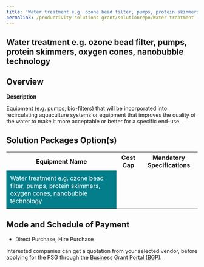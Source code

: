 ```yaml
---
title: 'Water treatment e.g. ozone bead filter, pumps, protein skimmers, oxygen cones, nanobubble technology'
permalink: /productivity-solutions-grant/solutionrepo/Water-treatment-
---
```


## Water treatment e.g. ozone bead filter, pumps, protein skimmers, oxygen cones, nanobubble technology

## Overview

**Description**

Equipment (e.g. pumps, bio-filters) that will be incorporated into recirculating aquaculture systems or equipment that improves the quality of the water to make it more acceptable or better for a specific end-use.

## Solution Packages Option(s)

<table>
<tr>
<th><b>Equipment Name</b></th>
<th><b>Cost Cap</b></th>
<th><b>Mandatory Specifications</b></th>
</tr>
<tr>
<td style='padding: 10px; background-color: #037E8A; color: #FFFFFF;'>Water treatment e.g. ozone bead filter, pumps, protein skimmers, oxygen cones, nanobubble technology</td>
<td style='padding: 10px;'></td>
<td style='padding: 10px;'></td>
</tr>
</table>

## Mode and Schedule of Payment

 - Direct Purchase, Hire Purchase

Interested companies can get a quotation from your selected vendor, before applying for the PSG through the <a href='https://www.businessgrants.gov.sg/' target='_blank' rel='noopener'>Business Grant Portal (BGP)</a>.

<script src="/jquery/resize-tables.js"></script>

